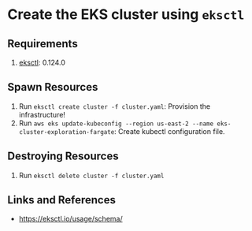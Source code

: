 # Create the EKS cluster using `eksctl`

## Requirements
1. [eksctl](https://github.com/aws/amazon-ecs-cli#installing): 0.124.0

## Spawn Resources
1. Run `eksctl create cluster -f cluster.yaml`: Provision the infrastructure!
2. Run `aws eks update-kubeconfig --region us-east-2 --name eks-cluster-exploration-fargate`: Create kubectl configuration file.

## Destroying Resources
1. Run `eksctl delete cluster -f cluster.yaml`

## Links and References
- https://eksctl.io/usage/schema/
